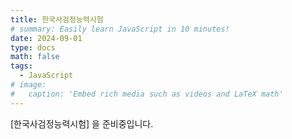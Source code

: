 ```yaml
---
title: 한국사검정능력시험
# summary: Easily learn JavaScript in 10 minutes!
date: 2024-09-01
type: docs
math: false
tags:
  - JavaScript
# image:
#   caption: 'Embed rich media such as videos and LaTeX math'
---
```


[한국사검정능력시험] 을 준비중입니다.